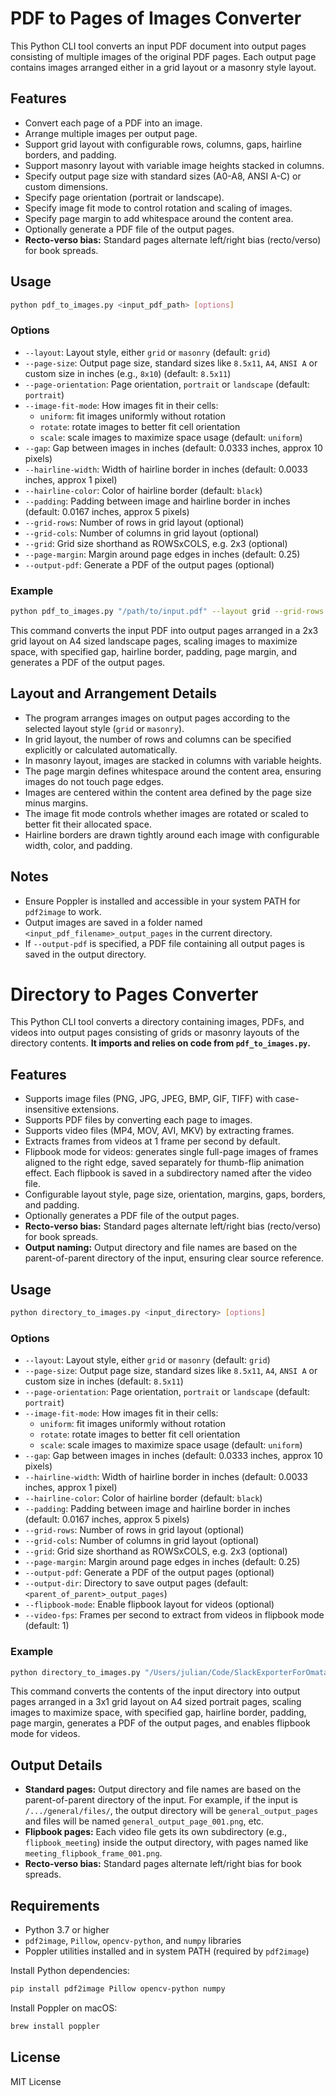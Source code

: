 # PDF to Pages of Images Converter

This Python CLI tool converts an input PDF document into output pages consisting of multiple images of the original PDF pages. Each output page contains images arranged either in a grid layout or a masonry style layout.

## Features

- Convert each page of a PDF into an image.
- Arrange multiple images per output page.
- Support grid layout with configurable rows, columns, gaps, hairline borders, and padding.
- Support masonry layout with variable image heights stacked in columns.
- Specify output page size with standard sizes (A0-A8, ANSI A-C) or custom dimensions.
- Specify page orientation (portrait or landscape).
- Specify image fit mode to control rotation and scaling of images.
- Specify page margin to add whitespace around the content area.
- Optionally generate a PDF file of the output pages.
- **Recto-verso bias:** Standard pages alternate left/right bias (recto/verso) for book spreads.

## Usage

```bash
python pdf_to_images.py <input_pdf_path> [options]
```

### Options

- `--layout`: Layout style, either `grid` or `masonry` (default: `grid`)
- `--page-size`: Output page size, standard sizes like `8.5x11`, `A4`, `ANSI A` or custom size in inches (e.g., `8x10`) (default: `8.5x11`)
- `--page-orientation`: Page orientation, `portrait` or `landscape` (default: `portrait`)
- `--image-fit-mode`: How images fit in their cells:
  - `uniform`: fit images uniformly without rotation
  - `rotate`: rotate images to better fit cell orientation
  - `scale`: scale images to maximize space usage (default: `uniform`)
- `--gap`: Gap between images in inches (default: 0.0333 inches, approx 10 pixels)
- `--hairline-width`: Width of hairline border in inches (default: 0.0033 inches, approx 1 pixel)
- `--hairline-color`: Color of hairline border (default: `black`)
- `--padding`: Padding between image and hairline border in inches (default: 0.0167 inches, approx 5 pixels)
- `--grid-rows`: Number of rows in grid layout (optional)
- `--grid-cols`: Number of columns in grid layout (optional)
- `--grid`: Grid size shorthand as ROWSxCOLS, e.g. 2x3 (optional)
- `--page-margin`: Margin around page edges in inches (default: 0.25)
- `--output-pdf`: Generate a PDF of the output pages (optional)

### Example

```bash
python pdf_to_images.py "/path/to/input.pdf" --layout grid --grid-rows 2 --grid-cols 3 --page-size A4 --page-orientation landscape --image-fit-mode scale --gap 8 --hairline-width 1 --hairline-color gray --padding 4 --page-margin 0.5 --output-pdf
```

This command converts the input PDF into output pages arranged in a 2x3 grid layout on A4 sized landscape pages, scaling images to maximize space, with specified gap, hairline border, padding, page margin, and generates a PDF of the output pages.

## Layout and Arrangement Details

- The program arranges images on output pages according to the selected layout style (`grid` or `masonry`).
- In grid layout, the number of rows and columns can be specified explicitly or calculated automatically.
- In masonry layout, images are stacked in columns with variable heights.
- The page margin defines whitespace around the content area, ensuring images do not touch page edges.
- Images are centered within the content area defined by the page size minus margins.
- The image fit mode controls whether images are rotated or scaled to better fit their allocated space.
- Hairline borders are drawn tightly around each image with configurable width, color, and padding.

## Notes

- Ensure Poppler is installed and accessible in your system PATH for `pdf2image` to work.
- Output images are saved in a folder named `<input_pdf_filename>_output_pages` in the current directory.
- If `--output-pdf` is specified, a PDF file containing all output pages is saved in the output directory.

# Directory to Pages Converter

This Python CLI tool converts a directory containing images, PDFs, and videos into output pages consisting of grids or masonry layouts of the directory contents. **It imports and relies on code from `pdf_to_images.py`.**

## Features

- Supports image files (PNG, JPG, JPEG, BMP, GIF, TIFF) with case-insensitive extensions.
- Supports PDF files by converting each page to images.
- Supports video files (MP4, MOV, AVI, MKV) by extracting frames.
- Extracts frames from videos at 1 frame per second by default.
- Flipbook mode for videos: generates single full-page images of frames aligned to the right edge, saved separately for thumb-flip animation effect. Each flipbook is saved in a subdirectory named after the video file.
- Configurable layout style, page size, orientation, margins, gaps, borders, and padding.
- Optionally generates a PDF file of the output pages.
- **Recto-verso bias:** Standard pages alternate left/right bias (recto/verso) for book spreads.
- **Output naming:** Output directory and file names are based on the parent-of-parent directory of the input, ensuring clear source reference.

## Usage

```bash
python directory_to_images.py <input_directory> [options]
```

### Options

- `--layout`: Layout style, either `grid` or `masonry` (default: `grid`)
- `--page-size`: Output page size, standard sizes like `8.5x11`, `A4`, `ANSI A` or custom size in inches (default: `8.5x11`)
- `--page-orientation`: Page orientation, `portrait` or `landscape` (default: `portrait`)
- `--image-fit-mode`: How images fit in their cells:
  - `uniform`: fit images uniformly without rotation
  - `rotate`: rotate images to better fit cell orientation
  - `scale`: scale images to maximize space usage (default: `uniform`)
- `--gap`: Gap between images in inches (default: 0.0333 inches, approx 10 pixels)
- `--hairline-width`: Width of hairline border in inches (default: 0.0033 inches, approx 1 pixel)
- `--hairline-color`: Color of hairline border (default: `black`)
- `--padding`: Padding between image and hairline border in inches (default: 0.0167 inches, approx 5 pixels)
- `--grid-rows`: Number of rows in grid layout (optional)
- `--grid-cols`: Number of columns in grid layout (optional)
- `--grid`: Grid size shorthand as ROWSxCOLS, e.g. 2x3 (optional)
- `--page-margin`: Margin around page edges in inches (default: 0.25)
- `--output-pdf`: Generate a PDF of the output pages (optional)
- `--output-dir`: Directory to save output pages (default: `<parent_of_parent>_output_pages`)
- `--flipbook-mode`: Enable flipbook layout for videos (optional)
- `--video-fps`: Frames per second to extract from videos in flipbook mode (default: 1)

### Example

```bash
python directory_to_images.py "/Users/julian/Code/SlackExporterForOmata/general/files/" --layout grid --grid-rows 3 --grid-cols 1 --page-size A4 --page-orientation portrait --image-fit-mode scale --gap 0.125 --hairline-width 0.006 --hairline-color gray --padding 0.125 --page-margin 0.35 --output-pdf --flipbook-mode --video-fps 2
```

This command converts the contents of the input directory into output pages arranged in a 3x1 grid layout on A4 sized portrait pages, scaling images to maximize space, with specified gap, hairline border, padding, page margin, generates a PDF of the output pages, and enables flipbook mode for videos.

## Output Details

- **Standard pages:** Output directory and file names are based on the parent-of-parent directory of the input. For example, if the input is `/.../general/files/`, the output directory will be `general_output_pages` and files will be named `general_output_page_001.png`, etc.
- **Flipbook pages:** Each video file gets its own subdirectory (e.g., `flipbook_meeting`) inside the output directory, with pages named like `meeting_flipbook_frame_001.png`.
- **Recto-verso bias:** Standard pages alternate left/right bias for book spreads.

## Requirements

- Python 3.7 or higher
- `pdf2image`, `Pillow`, `opencv-python`, and `numpy` libraries
- Poppler utilities installed and in system PATH (required by `pdf2image`)

Install Python dependencies:

```bash
pip install pdf2image Pillow opencv-python numpy
```

Install Poppler on macOS:

```bash
brew install poppler
```

## License

MIT License
